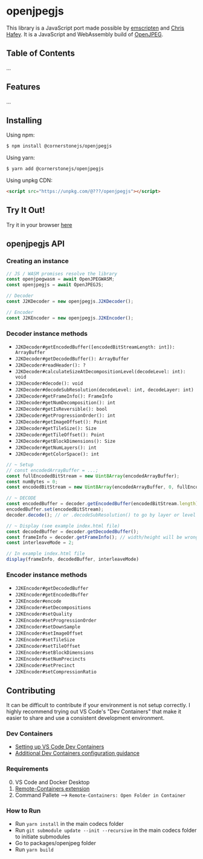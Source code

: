 # openjpegjs



This library is a JavaScript port made possible by [emscripten](https://emscripten.org/) and [Chris Hafey](https://github.com/chafey). It is a JavaScript and WebAssembly build of [OpenJPEG](https://github.com/uclouvain/openjpeg).

## Table of Contents

...

## Features

...

## Installing

Using npm:

```bash
$ npm install @cornerstonejs/openjpegjs
```

Using yarn:

```bash
$ yarn add @cornerstonejs/openjpegjs
```

Using unpkg CDN:

```html
<script src="https://unpkg.com/@???/openjpegjs"></script>
```

## Try It Out!

Try it in your browser [here](https://???.github.com/openjpegjs/test/browser/index.html)


## openjpegjs API

### Creating an instance

```js
// JS / WASM promises resolve the library
const openjpegwasm = await OpenJPEGWASM;
const openjpegjs = await OpenJPEGJS;

// Decoder
const J2KDecoder = new openjpegjs.J2KDecoder();

// Encoder
const J2KEncoder = new openjpegjs.J2KEncoder();
```

### Decoder instance methods

- `J2KDecoder#getEncodedBuffer([encodedBitStreamLength: int]): ArrayBuffer`
- `J2KDecoder#getDecodedBuffer(): ArrayBuffer`
- `J2KDecoder#readHeader(): ?`
- `J2KDecoder#calculateSizeAtDecompositionLevel(decodeLevel: int): void`
- `J2KDecoder#decode(): void`
- `J2KDecoder#decodeSubResolution(decodeLevel: int, decodeLayer: int)`
- `J2KDecoder#getFrameInfo(): FrameInfo`
- `J2KDecoder#getNumDecomposition(): int`
- `J2KDecoder#getIsReversible(): bool`
- `J2KDecoder#getProgressionOrder(): int`
- `J2KDecoder#getImageOffset(): Point`
- `J2KDecoder#getTileSize(): Size`
- `J2KDecoder#getTileOffset(): Point`
- `J2KDecoder#getBlockDimensions(): Size`
- `J2KDecoder#getNumLayers(): int`
- `J2KDecoder#getColorSpace(): int`

```js
// ~ Setup
// const encodedArrayBuffer = ...;
const fullEncodedBitStream = new Uint8Array(encodedArrayBuffer);
const numBytes = 0;
const encodedBitStream = new Uint8Array(encodedArrayBuffer, 0, fullEncodedBitStream.length -numBytes);

// ~ DECODE
const encodedBuffer = decoder.getEncodedBuffer(encodedBitStream.length);
encodedBuffer.set(encodedBitStream);
decoder.decode(); // or .decodeSubResolution() to go by layer or level

// ~ Display (see example index.html file)
const decodedBuffer = decoder.getDecodedBuffer();
const frameInfo = decoder.getFrameInfo(); // width/height will be wrong if using decodeSubResolution
const interleaveMode = 2;

// In example index.html file
display(frameInfo, decodedBuffer, interleaveMode)
```

### Encoder instance methods

- `J2KEncoder#getDecodedBuffer`
- `J2KEncoder#getEncodedBuffer`
- `J2KEncoder#encode`
- `J2KEncoder#setDecompositions`
- `J2KEncoder#setQuality`
- `J2KEncoder#setProgressionOrder`
- `J2KEncoder#setDownSample`
- `J2KEncoder#setImageOffset`
- `J2KEncoder#setTileSize`
- `J2KEncoder#setTileOffset`
- `J2KEncoder#setBlockDimensions`
- `J2KEncoder#setNumPrecincts`
- `J2KEncoder#setPrecinct`
- `J2KEncoder#setCompressionRatio`

## Contributing

It can be difficult to contribute if your environment is not setup correctly. I highly recommend trying out VS Code's "Dev Containers" that make it easier to share and use a consistent development environment.

### Dev Containers

- [Setting up VS Code Dev Containers](https://code.visualstudio.com/docs/remote/containers-tutorial)
- [Additional Dev Containers configuration guidance](https://code.visualstudio.com/docs/remote/containers)

### Requirements

0. VS Code and Docker Desktop
1. [Remote-Containers extension](vscode:extension/ms-vscode-remote.remote-containers)
2. Command Pallete --> `Remote-Containers: Open Folder in Container`

### How to Run
- Run `yarn install` in the main codecs folder
- Run `git submodule update --init --recursive` in the main codecs folder to initiate submodules
- Go to packages/openjpeg folder
- Run `yarn build`
